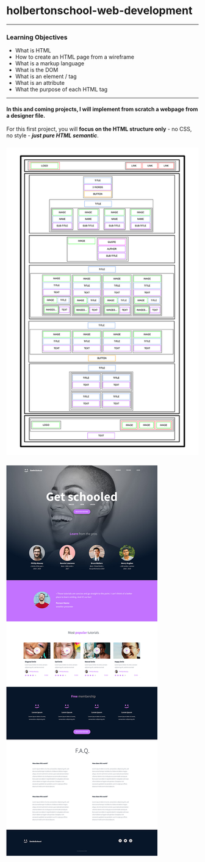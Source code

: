 # holbertonschool-web-development
---
### Learning Objectives
- What is HTML
- How to create an HTML page from a wireframe
- What is a markup language
- What is the DOM
- What is an element / tag
- What is an attribute
- What the purpose of each HTML tag
---

#### **In this and coming projects, I will implement from scratch a webpage from a designer file.**

For this first project, you will **focus on the HTML structure only** - no CSS, no style - ***just pure HTML semantic***.

### ![Wireframe Page](https://github.com/Amandine4731/holbertonschool-web-development/blob/main/html_advanced/Readme%20elements/wireframe%20page.jpg?raw=true)
### ![Design Page](https://github.com/Amandine4731/holbertonschool-web-development/blob/main/html_advanced/Readme%20elements/design%20page.jpg?raw=true)
